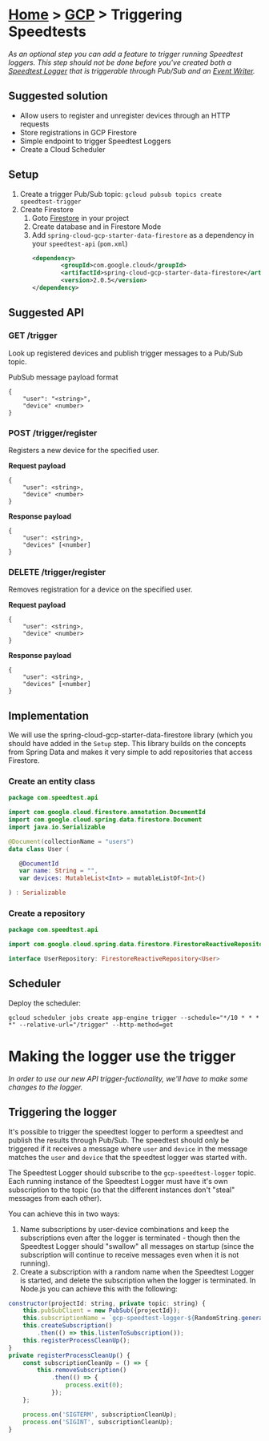 [Home](../) > [GCP](index) > Triggering Speedtests
========================================================
_As an optional step you can add a feature to trigger running Speedtest loggers. This step should not be done before you've created both a [Speedtest Logger](https://github.com/cx-cloud-101/gcp-speedtest-logger/wiki) that is triggerable through Pub/Sub and an [Event Writer](https://github.com/cx-cloud-101/gcp-event-writer/wiki)._

Suggested solution
------------------
* Allow users to register and unregister devices through an HTTP requests
* Store registrations in GCP Firestore
* Simple endpoint to trigger Speedtest Loggers
* Create a Cloud Scheduler

Setup
-----
1. Create a trigger Pub/Sub topic: `gcloud pubsub topics create speedtest-trigger`
2. Create Firestore
    1. Goto [Firestore](https://console.cloud.google.com/firestore) in your project
    2. Create database and in Firestore Mode 
    3. Add `spring-cloud-gcp-starter-data-firestore` as a dependency in your `speedtest-api` (`pom.xml`)
        ```xml
        <dependency>
                <groupId>com.google.cloud</groupId>
                <artifactId>spring-cloud-gcp-starter-data-firestore</artifactId>
                <version>2.0.5</version>
        </dependency>
        ```

Suggested API
-------------

### GET /trigger
Look up registered devices and publish trigger messages to a Pub/Sub topic.

PubSub message payload format
```
{
    "user": "<string>",
    "device" <number>
}
```

### POST /trigger/register
Registers a new device for the specified user.

**Request payload**
```
{
    "user": <string>,
    "device" <number>
}
```

**Response payload**
```
{
    "user": <string>,
    "devices" [<number]
}
```

### DELETE /trigger/register
Removes registration for a device on the specified user.

**Request payload**
```
{
    "user": <string>,
    "device" <number>
}
```

**Response payload**
```
{
    "user": <string>,
    "devices" [<number]
}
```

Implementation
--------------
We will use the spring-cloud-gcp-starter-data-firestore library (which you should have added in the `Setup` step. This library builds on the concepts from Spring Data and makes it very simple to add repositories that access Firestore.

### Create an entity class
```kotlin
package com.speedtest.api

import com.google.cloud.firestore.annotation.DocumentId
import com.google.cloud.spring.data.firestore.Document
import java.io.Serializable

@Document(collectionName = "users")
data class User (

   @DocumentId
   var name: String = "",
   var devices: MutableList<Int> = mutableListOf<Int>()

) : Serializable
```

### Create a repository

```kotlin
package com.speedtest.api

import com.google.cloud.spring.data.firestore.FirestoreReactiveRepository

interface UserRepository: FirestoreReactiveRepository<User>
```

Scheduler
--------
Deploy the scheduler:
```
gcloud scheduler jobs create app-engine trigger --schedule="*/10 * * * *" --relative-url="/trigger" --http-method=get
```

Making the logger use the trigger
=================================
_In order to use our new API trigger-fuctionality, we'll have to make some changes to the logger._

Triggering the logger
---------------------
It's possible to trigger the speedtest logger to perform a speedtest and publish the results through Pub/Sub. The speedtest should only be triggered if it receives a message where `user` and `device` in the message matches the `user` and `device` that the speedtest logger was started with.

The Speedtest Logger should subscribe to the `gcp-speedtest-logger` topic. Each running instance of the Speedtest Logger must have it's own subscription to the topic (so that the different instances don't "steal" messages from each other).

You can achieve this in two ways:
1. Name subscriptions by user-device combinations and keep the subscriptions even after the logger is terminated - though then the Speedtest Logger should "swallow" all messages on startup (since the subscription will continue to receive messages even when it is not running).
2. Create a subscription with a random name when the Speedtest Logger is started, and delete the subscription when the logger is terminated. In Node.js you can achieve this with the following:

```js
constructor(projectId: string, private topic: string) {
    this.pubSubClient = new PubSub({projectId});
    this.subscriptionName = `gcp-speedtest-logger-${RandomString.generate(7)}`;
    this.createSubscription()
        .then(() => this.listenToSubscription());
    this.registerProcessCleanUp();
}
private registerProcessCleanUp() {
    const subscriptionCleanUp = () => {
        this.removeSubscription()
            .then(() => {
                process.exit(0);
            });
    };

    process.on('SIGTERM', subscriptionCleanUp);
    process.on('SIGINT', subscriptionCleanUp);
}   
```
